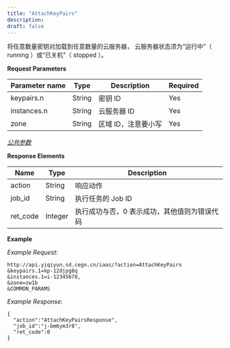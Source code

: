 ```yaml
---
title: "AttachKeyPairs"
description: 
draft: false
---
```




将任意数量密钥对加载到任意数量的云服务器， 云服务器状态须为“运行中”（ running ）或“已关机”（ stopped ）。

**Request Parameters**

| Parameter name | Type | Description | Required |
| --- | --- | --- | --- |
| keypairs.n | String | 密钥 ID | Yes |
| instances.n | String | 云服务器 ID | Yes |
| zone | String | 区域 ID，注意要小写 | Yes |

[_公共参数_](../../../parameters/)

**Response Elements**

| Name | Type | Description |
| --- | --- | --- |
| action | String | 响应动作 |
| job_id | String | 执行任务的 Job ID |
| ret_code | Integer | 执行成功与否，0 表示成功，其他值则为错误代码 |

**Example**

_Example Request_:

```
http://api.yiqiyun.sd.cegn.cn/iaas/?action=AttachKeyPairs
&keypairs.1=kp-12djpg8q
&instances.1=i-12345678,
&zone=zw1b
&COMMON_PARAMS
```

_Example Response_:

```
{
  "action":"AttachKeyPairsResponse",
  "job_id":"j-bm6ym3r8",
  "ret_code":0
}
```
